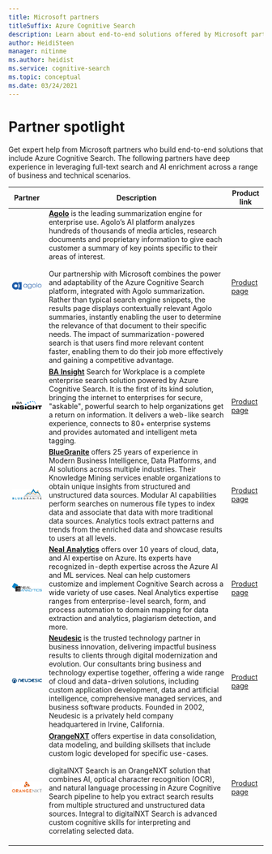 ```yaml
---
title: Microsoft partners
titleSuffix: Azure Cognitive Search
description: Learn about end-to-end solutions offered by Microsoft partners that include Azure Cognitive Search.
author: HeidiSteen
manager: nitinme
ms.author: heidist
ms.service: cognitive-search
ms.topic: conceptual
ms.date: 03/24/2021
---
```


# Partner spotlight

Get expert help from Microsoft partners who build end-to-end solutions that include Azure Cognitive Search. The following partners have deep experience in leveraging full-text search and AI enrichment across a range of business and technical scenarios.

| Partner | Description | Product link |
|---------|-------------|----------------------|
| ![Agolo](media/resource-partners/agolo-logo.png "Agolo company logo") | [**Agolo**](https://www.agolo.com) is the leading summarization engine for enterprise use. Agolo’s AI platform analyzes hundreds of thousands of media articles, research documents and proprietary information to give each customer a summary of key points specific to their areas of interest. </br></br>Our partnership with Microsoft combines the power and adaptability of the Azure Cognitive Search platform, integrated with Agolo summarization. Rather than typical search engine snippets, the results page displays contextually relevant Agolo summaries, instantly enabling the user to determine the relevance of that document to their specific needs. The impact of summarization-powered search is that users find more relevant content faster, enabling them to do their job more effectively and gaining a competitive advantage. | [Product page](https://www.agolo.com/microsoft-azure-cognitive-search ) |
| ![BA Insight](media/resource-partners/ba-insight-logo.png "BA Insights company logo") | [**BA Insight**](https://www.bainsight.com) Search for Workplace is a complete enterprise search solution powered by Azure Cognitive Search. It is the first of its kind solution, bringing the internet to enterprises for secure, "askable", powerful search to help organizations get a return on information. It delivers a web-like search experience, connects to 80+ enterprise systems and provides automated and intelligent meta tagging. | [Product page](https://www.bainsight.com/azure-search/) |
| ![BlueGranite](media/resource-partners/blue-granite-full-color.png "Blue Granite company logo") | [**BlueGranite**](https://www.bluegranite.com/) offers 25 years of experience in Modern Business Intelligence, Data Platforms, and AI solutions across multiple industries. Their Knowledge Mining services enable organizations to obtain unique insights from structured and unstructured data sources. Modular AI capabilities perform searches on numerous file types to index data and associate that data with more traditional data sources. Analytics tools extract patterns and trends from the enriched data and showcase results to users at all levels. | [Product page](https://www.bluegranite.com/knowledge-mining) |
| ![Neal Analytics](media/resource-partners/neal-analytics-logo.png "Neal Analytics company logo") | [**Neal Analytics**](https://nealanalytics.com/) offers over 10 years of cloud, data, and AI expertise on Azure. Its experts have recognized in-depth expertise across the Azure AI and ML services. Neal can help customers customize and implement Cognitive Search across a wide variety of use cases. Neal Analytics expertise ranges from enterprise-level search, form, and process automation to domain mapping for data extraction and analytics, plagiarism detection, and more. | [Product page](https://go.nealanalytics.com/cognitive-search)|
| ![Neudesic](media/resource-partners/neudesic-logo.png "Neudesic company logo") | [**Neudesic**](https://www.neudesic.com/) is the trusted technology partner in business innovation, delivering impactful business results to clients through digital modernization and evolution. Our consultants bring business and technology expertise together, offering a wide range of cloud and data-driven solutions, including custom application development, data and artificial intelligence, comprehensive managed services, and business software products. Founded in 2002, Neudesic is a privately held company headquartered in Irvine, California. | [Product page](https://www.neudesic.com/services/digital-workplace/document-intelligence-platform-schedule-demo)|
| ![OrangeNXT](media/resource-partners/orangenxt-beldmerk-boven-160px.png "OrangeNXT company logo") | [**OrangeNXT**](https://orangenxt.com/) offers expertise in data consolidation, data modeling, and building skillsets that include custom logic developed for specific use-cases.</br></br>digitalNXT Search is an OrangeNXT solution that combines AI, optical character recognition (OCR), and natural language processing in Azure Cognitive Search pipeline to help you extract search results from multiple structured and unstructured data sources. Integral to digitalNXT Search is advanced custom cognitive skills for interpreting and correlating selected data.</br></br>| [Product page](https://orangenxt.com/solutions/digitalnxt/digitalnxt-search/)|